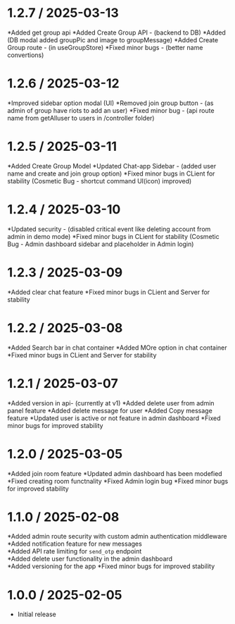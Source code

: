 # 1.2.7 / 2025-03-13

*Added get group api 
*Added Create Group API - (backend to DB)
*Added (DB modal added groupPic and image to groupMessage)
*Added Create Group route - (in useGroupStore)
*Fixed minor bugs - (better name convertions)

# 1.2.6 / 2025-03-12

*Improved sidebar option modal (UI)
*Removed join group button - (as admin of group have riots to add an user)
*Fixed minor bug - (api route name from getAlluser to users in /controller folder)

# 1.2.5 / 2025-03-11

*Added Create Group Model
*Updated Chat-app Sidebar - (added user name and create and join group option)
*Fixed minor bugs in CLient for stability (Cosmetic Bug - shortcut command UI(icon) improved)

# 1.2.4 / 2025-03-10

*Updated security - (disabled critical event like deleting account from admin in demo mode)
*Fixed minor bugs in CLient for stability (Cosmetic Bug - Admin dashboard sidebar and placeholder in Admin login)

# 1.2.3 / 2025-03-09

*Added clear chat feature
*Fixed minor bugs in CLient and Server for stability

# 1.2.2 / 2025-03-08

*Added Search bar in chat container
*Added MOre option in chat container
*Fixed minor bugs in CLient and Server for stability

# 1.2.1 / 2025-03-07

*Added version in api- (currently at v1)
*Added delete user from admin panel feature
*Added delete message for user
*Added Copy message feature
*Updated user is active or not feature in admin dashboard
*Fixed minor bugs for improved stability

# 1.2.0 / 2025-03-05

*Added join room feature
*Updated admin dashboard has been modefied
*Fixed creating room functnality
*Fixed Admin login bug 
*Fixed minor bugs for improved stability

# 1.1.0 / 2025-02-08

*Added admin route security with custom admin authentication middleware  
*Added notification feature for new messages  
*Added API rate limiting for `send_otp` endpoint  
*Added delete user functionality in the admin dashboard  
*Added versioning for the app
*Fixed minor bugs for improved stability

# 1.0.0 / 2025-02-05

- Initial release
